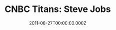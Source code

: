 ---
title: "CNBC Titans: Steve Jobs"
year: 2007
date: 2011-08-27T00:00:00.000Z
permalink: /almanac/tv/2011-08-27-cnbc-titan-steve-jobs/index.html
tmdbid: 43321
customImage: 1005
---